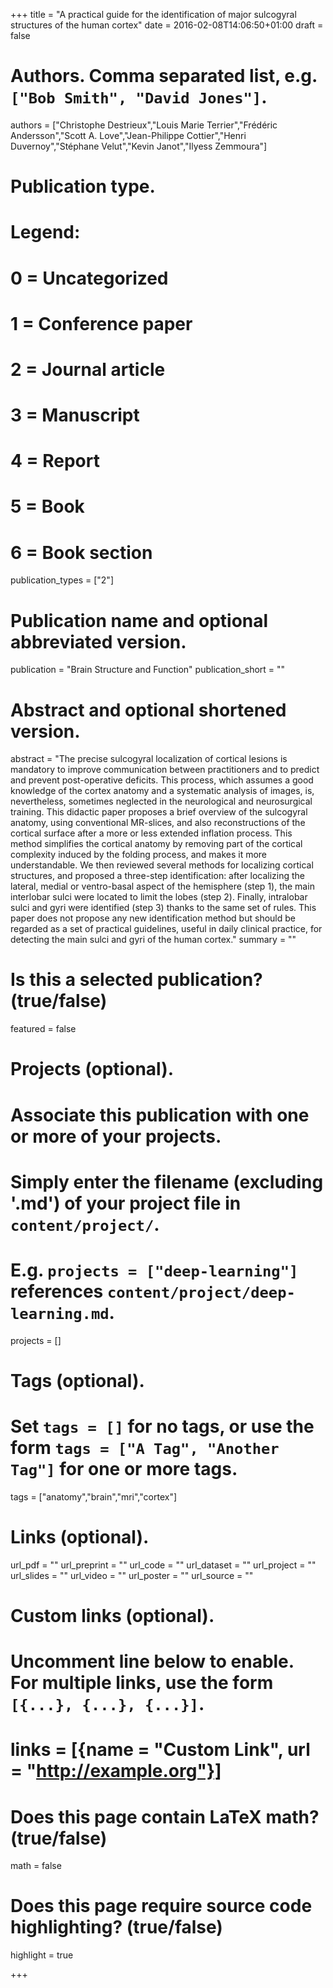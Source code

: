 +++
title = "A practical guide for the identification of major sulcogyral structures of the human cortex"
date = 2016-02-08T14:06:50+01:00
draft = false

# Authors. Comma separated list, e.g. `["Bob Smith", "David Jones"]`.
authors = ["Christophe Destrieux","Louis Marie Terrier","Frédéric Andersson","Scott A. Love","Jean-Philippe Cottier","Henri Duvernoy","Stéphane Velut","Kevin Janot","Ilyess Zemmoura"]

# Publication type.
# Legend:
# 0 = Uncategorized
# 1 = Conference paper
# 2 = Journal article
# 3 = Manuscript
# 4 = Report
# 5 = Book
# 6 = Book section
publication_types = ["2"]

# Publication name and optional abbreviated version.
publication = "Brain Structure and Function"
publication_short = ""

# Abstract and optional shortened version.
abstract = "The precise sulcogyral localization of cortical lesions is mandatory to improve communication between practitioners and to predict and prevent post-operative deficits. This process, which assumes a good knowledge of the cortex anatomy and a systematic analysis of images, is, nevertheless, sometimes neglected in the neurological and neurosurgical training. This didactic paper proposes a brief overview of the sulcogyral anatomy, using conventional MR-slices, and also reconstructions of the cortical surface after a more or less extended inflation process. This method simplifies the cortical anatomy by removing part of the cortical complexity induced by the folding process, and makes it more understandable. We then reviewed several methods for localizing cortical structures, and proposed a three-step identification: after localizing the lateral, medial or ventro-basal aspect of the hemisphere (step 1), the main interlobar sulci were located to limit the lobes (step 2). Finally, intralobar sulci and gyri were identified (step 3) thanks to the same set of rules. This paper does not propose any new identification method but should be regarded as a set of practical guidelines, useful in daily clinical practice, for detecting the main sulci and gyri of the human cortex."
summary = ""

# Is this a selected publication? (true/false)
featured = false

# Projects (optional).
#   Associate this publication with one or more of your projects.
#   Simply enter the filename (excluding '.md') of your project file in `content/project/`.
#   E.g. `projects = ["deep-learning"]` references `content/project/deep-learning.md`.
projects = []

# Tags (optional).
#   Set `tags = []` for no tags, or use the form `tags = ["A Tag", "Another Tag"]` for one or more tags.
tags = ["anatomy","brain","mri","cortex"]

# Links (optional).
url_pdf = ""
url_preprint = ""
url_code = ""
url_dataset = ""
url_project = ""
url_slides = ""
url_video = ""
url_poster = ""
url_source = ""

# Custom links (optional).
#   Uncomment line below to enable. For multiple links, use the form `[{...}, {...}, {...}]`.
# links = [{name = "Custom Link", url = "http://example.org"}]

# Does this page contain LaTeX math? (true/false)
math = false

# Does this page require source code highlighting? (true/false)
highlight = true


+++
